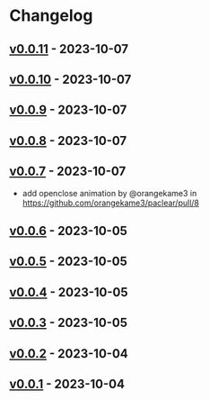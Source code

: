 # Changelog

## [v0.0.11](https://github.com/orangekame3/paclear/compare/v0.0.10...v0.0.11) - 2023-10-07

## [v0.0.10](https://github.com/orangekame3/paclear/compare/v0.0.9...v0.0.10) - 2023-10-07

## [v0.0.9](https://github.com/orangekame3/paclear/compare/v0.0.8...v0.0.9) - 2023-10-07

## [v0.0.8](https://github.com/orangekame3/paclear/compare/v0.0.7...v0.0.8) - 2023-10-07

## [v0.0.7](https://github.com/orangekame3/paclear/compare/v0.0.6...v0.0.7) - 2023-10-07

- add openclose animation by @orangekame3 in <https://github.com/orangekame3/paclear/pull/8>

## [v0.0.6](https://github.com/orangekame3/paclear/compare/v0.0.5...v0.0.6) - 2023-10-05

## [v0.0.5](https://github.com/orangekame3/paclear/compare/v0.0.4...v0.0.5) - 2023-10-05

## [v0.0.4](https://github.com/orangekame3/paclear/compare/v0.0.3...v0.0.4) - 2023-10-05

## [v0.0.3](https://github.com/orangekame3/paclear/compare/v0.0.2...v0.0.3) - 2023-10-05

## [v0.0.2](https://github.com/orangekame3/paclear/compare/v0.0.1...v0.0.2) - 2023-10-04

## [v0.0.1](https://github.com/orangekame3/paclear/commits/v0.0.1) - 2023-10-04
